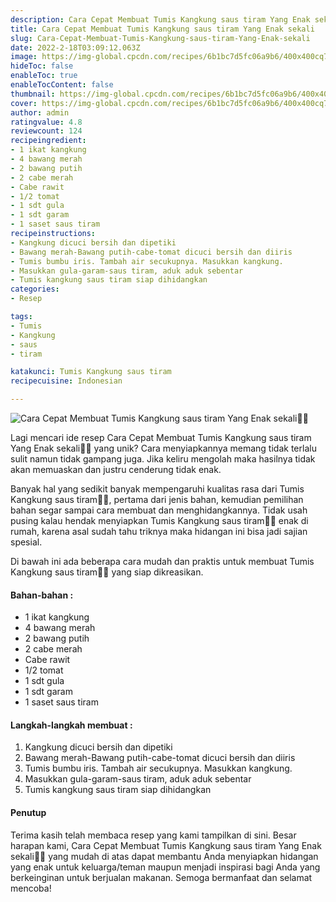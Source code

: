 ```yaml
---
description: Cara Cepat Membuat Tumis Kangkung saus tiram Yang Enak sekali"
title: Cara Cepat Membuat Tumis Kangkung saus tiram Yang Enak sekali
slug: Cara-Cepat-Membuat-Tumis-Kangkung-saus-tiram-Yang-Enak-sekali
date: 2022-2-18T03:09:12.063Z
image: https://img-global.cpcdn.com/recipes/6b1bc7d5fc06a9b6/400x400cq70/photo.jpg
hideToc: false
enableToc: true
enableTocContent: false
thumbnail: https://img-global.cpcdn.com/recipes/6b1bc7d5fc06a9b6/400x400cq70/photo.jpg
cover: https://img-global.cpcdn.com/recipes/6b1bc7d5fc06a9b6/400x400cq70/photo.jpg
author: admin
ratingvalue: 4.8
reviewcount: 124
recipeingredient:
- 1 ikat kangkung
- 4 bawang merah
- 2 bawang putih
- 2 cabe merah
- Cabe rawit
- 1/2 tomat
- 1 sdt gula
- 1 sdt garam
- 1 saset saus tiram
recipeinstructions:
- Kangkung dicuci bersih dan dipetiki
- Bawang merah-Bawang putih-cabe-tomat dicuci bersih dan diiris
- Tumis bumbu iris. Tambah air secukupnya. Masukkan kangkung.
- Masukkan gula-garam-saus tiram, aduk aduk sebentar
- Tumis kangkung saus tiram siap dihidangkan
categories:
- Resep

tags:
- Tumis
- Kangkung
- saus
- tiram

katakunci: Tumis Kangkung saus tiram
recipecuisine: Indonesian

---
```


![Cara Cepat Membuat Tumis Kangkung saus tiram Yang Enak sekali👩‍🍳](https://img-global.cpcdn.com/recipes/6b1bc7d5fc06a9b6/400x400cq70/photo.jpg)

Lagi mencari ide resep Cara Cepat Membuat Tumis Kangkung saus tiram Yang Enak sekali👩‍🍳 yang unik? Cara menyiapkannya memang tidak terlalu sulit namun tidak gampang juga. Jika keliru mengolah maka hasilnya tidak akan memuaskan dan justru cenderung tidak enak.

Banyak hal yang sedikit banyak mempengaruhi kualitas rasa dari Tumis Kangkung saus tiram👩‍🍳, pertama dari jenis bahan, kemudian pemilihan bahan segar sampai cara membuat dan menghidangkannya. Tidak usah pusing kalau hendak menyiapkan Tumis Kangkung saus tiram👩‍🍳 enak di rumah, karena asal sudah tahu triknya maka hidangan ini bisa jadi sajian spesial.

Di bawah ini ada beberapa cara mudah dan praktis untuk membuat Tumis Kangkung saus tiram👩‍🍳 yang siap dikreasikan.

<!--inarticleads1-->

#### Bahan-bahan :

- 1 ikat kangkung
- 4 bawang merah
- 2 bawang putih
- 2 cabe merah
- Cabe rawit
- 1/2 tomat
- 1 sdt gula
- 1 sdt garam
- 1 saset saus tiram

<!--inarticleads2-->

#### Langkah-langkah membuat :

1. Kangkung dicuci bersih dan dipetiki
1. Bawang merah-Bawang putih-cabe-tomat dicuci bersih dan diiris
1. Tumis bumbu iris. Tambah air secukupnya. Masukkan kangkung.
1. Masukkan gula-garam-saus tiram, aduk aduk sebentar
1. Tumis kangkung saus tiram siap dihidangkan

#### Penutup

Terima kasih telah membaca resep yang kami tampilkan di sini. Besar harapan kami, Cara Cepat Membuat Tumis Kangkung saus tiram Yang Enak sekali👩‍🍳 yang mudah di atas dapat membantu Anda menyiapkan hidangan yang enak untuk keluarga/teman maupun menjadi inspirasi bagi Anda yang berkeinginan untuk berjualan makanan. Semoga bermanfaat dan selamat mencoba!
